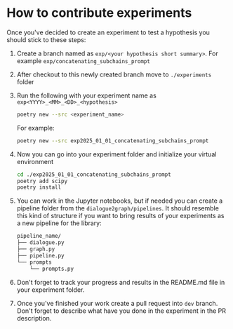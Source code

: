 # How to contribute experiments

Once you've decided to create an experiment to test a hypothesis you should stick to these steps:

1. Create a branch named as `exp/<your hypothesis short summary>`. For example `exp/concatenating_subchains_prompt`
2. After checkout to this newly created branch move to `./experiments` folder
3. Run the following with your experiment name as `exp<YYYY>_<MM>_<DD>_<hypothesis>`

    ```bash
    poetry new --src <experiment_name>
    ```

    For example:

    ```bash
    poetry new --src exp2025_01_01_concatenating_subchains_prompt
    ```

4. Now you can go into your experiment folder and initialize your virtual environment

    ```bash
    cd ./exp2025_01_01_concatenating_subchains_prompt
    poetry add scipy
    poetry install
    ```

5. You can work in the Jupyter notebooks, but if needed you can create a pipeline folder from the `dialogue2graph/pipelines`. It should resemble this kind of structure if you want to bring results of your experiments as a new pipeline for the library:

    ```bash
    pipeline_name/
    ├── dialogue.py
    ├── graph.py
    ├── pipeline.py
    └── prompts
        └── prompts.py
    ```

6. Don't forget to track your progress and results in the README.md file in your experiment folder.
7. Once you've finished your work create a pull request into `dev` branch. Don't forget to describe what have you done in the experiment in the PR description.
